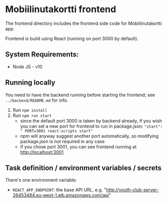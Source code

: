 # Mobiilinutakortti frontend

The frontend directory includes the frontend side code for Mobiilinutakortti app.

Frontend is build using React (running on port 3000 by default).

## System Requirements:

- Node JS - v10

## Running locally

You need to have the backend running before starting the frontend; see `../backend/README.md` for info.

1. Run `npm install`
2. Run `npm run start`
    * since the default port 3000 is taken by backend already, if you wish you can set a new port for frontend to run in package.json: `"start": " PORT=3001 react-scripts start"`
    * npm will anyway suggest another port automatically, so modifying package.json is not required in any case
    * if you chose port 3001, you can see frontend running at [http://localhost:3001](http://localhost:3001)

## Task definition / environment variables / secrets

There's one environment variable:
* `REACT_APP_ENDPOINT`: the base API URL, e.g. "http://youth-club-server-26453484.eu-west-1.elb.amazonaws.com/api"

